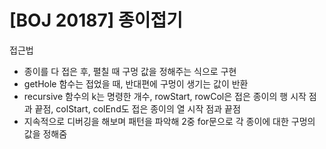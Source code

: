 # [BOJ 20187] 종이접기

접근법

- 종이를 다 접은 후, 펼칠 때 구멍 값을 정해주는 식으로 구현
- getHole 함수는 접었을 때, 반대편에 구멍이 생기는 값이 반환
- recursive 함수의 k는 명령한 개수, rowStart, rowCol은 접은 종이의 행 시작 점과 끝점, colStart, colEnd도 접은 종이의 열 시작 점과 끝점
- 지속적으로 디버깅을 해보며 패턴을 파악해 2중 for문으로 각 종이에 대한 구멍의 값을 정해줌